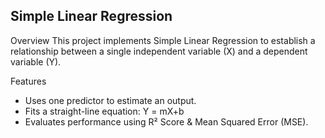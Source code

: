 ## Simple Linear Regression

Overview
This project implements Simple Linear Regression to establish a relationship between a single independent variable (X) and a dependent variable (Y).

Features
- Uses one predictor to estimate an output.
- Fits a straight-line equation:
               Y = mX+b
- Evaluates performance using R² Score & Mean Squared Error (MSE).
